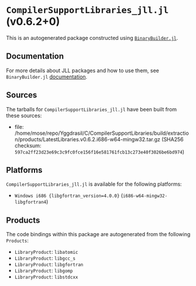 # `CompilerSupportLibraries_jll.jl` (v0.6.2+0)

This is an autogenerated package constructed using [`BinaryBuilder.jl`](https://github.com/JuliaPackaging/BinaryBuilder.jl).

## Documentation

For more details about JLL packages and how to use them, see `BinaryBuilder.jl` [documentation](https://docs.binarybuilder.org/stable/jll/).

## Sources

The tarballs for `CompilerSupportLibraries_jll.jl` have been built from these sources:

* file: /home/mose/repo/Yggdrasil/C/CompilerSupportLibraries/build/extraction/products/LatestLibraries.v0.6.2.i686-w64-mingw32.tar.gz (SHA256 checksum: `597ca2ff23d23e69c3c9fc0fce156f16e581761fcb13c273e40f3026be6bd974`)

## Platforms

`CompilerSupportLibraries_jll.jl` is available for the following platforms:

* `Windows i686 {libgfortran_version=4.0.0}` (`i686-w64-mingw32-libgfortran4`)

## Products

The code bindings within this package are autogenerated from the following `Products`:

* `LibraryProduct`: `libatomic`
* `LibraryProduct`: `libgcc_s`
* `LibraryProduct`: `libgfortran`
* `LibraryProduct`: `libgomp`
* `LibraryProduct`: `libstdcxx`
